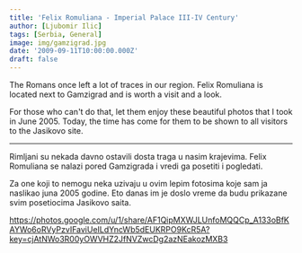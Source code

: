 ```yaml
---
title: 'Felix Romuliana - Imperial Palace III-IV Century'
author: [Ljubomir Ilic]
tags: [Serbia, General]
image: img/gamzigrad.jpg
date: '2009-09-11T10:00:00.000Z'
draft: false
---
```


The Romans once left a lot of traces in our region. Felix Romuliana is located next to Gamzigrad and is worth a visit and a look.

For those who can't do that, let them enjoy these beautiful photos that I took in June 2005. Today, the time has come for them to be shown to all visitors to the Jasikovo site.

--------

Rimljani su nekada davno ostavili dosta traga u nasim krajevima. Felix Romuliana se nalazi pored Gamzigrada i vredi ga posetiti i pogledati. 

Za one koji to nemogu neka uzivaju u ovim lepim fotosima koje sam ja naslikao juna 2005 godine. Eto danas im je doslo vreme da budu prikazane svim posetiocima Jasikovo saita.

https://photos.google.com/u/1/share/AF1QipMXWJLUnfoMQQCp_A133oBfKAYWo6oRVyPzvIFaviUeILdYncWb5dEUKRPO9KcR5A?key=cjAtNWo3R00yOWVHZ2JfNVZwcDg2azNEakozMXB3
